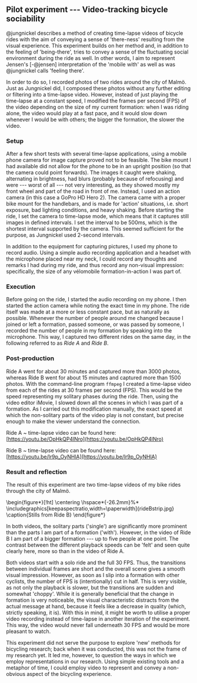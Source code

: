 ## Pilot experiment --- Video-tracking bicycle sociability

@jungnickel describes a method of creating time-lapse videos of bicycle rides with the aim of conveying a sense of 'there-ness' resulting from the visual experience. This experiment builds on her method and, in addition to the feeling of 'being-there', tries to convey a sense of the fluctuating social environment during the ride as well. In other words, I aim to represent Jensen's [-@jensen] interpretation of the 'mobile with' as well as was @jungnickel calls 'feeling there'.

In order to do so, I recorded photos of two rides around the city of Malmö. Just as Jungnickel did, I composed these photos without any further editing or filtering into a time-lapse video. However, instead of just playing the time-lapse at a constant speed, I modified the frames per second (FPS) of the video depending on the size of my current formation: when I was riding alone, the video would play at a fast pace, and it would slow down whenever I would be with others; the bigger the formation, the slower the video.

### Setup

After a few short tests with several time-lapse applications, using a mobile phone camera for image capture proved not to be feasible. The bike mount I had available did not allow for the phone to be in an upright position (so that the camera could point forwards). The images it caught were shaking, alternating in brightness, had blurs (probably because of refocusing) and were --- worst of all --- not very interesting, as they showed mostly my front wheel and part of the road in front of me.
Instead, I used an action camera (in this case a GoPro HD Hero 2). The camera came with a proper bike mount for the handlebars, and is made for 'action' situations, i.e. short exposure, bad lighting conditions, and heavy shaking.
Before starting the ride, I set the camera to time-lapse mode, which means that it captures  still images in defined intervals. I set the interval to be 500ms, which is the shortest interval supported by the camera. This seemed sufficient for the purpose, as Jungnickel used 2-second intervals.

In addition to the equipment for capturing pictures, I used my phone to record audio. Using a simple audio recording application and a headset with the microphone placed near my neck, I could record any thoughts and remarks I had during my ride, and thus record any non-visual impression: specifically, the size of any vélomobile formation-in-action I was part of.

### Execution

Before going on the ride, I started the audio recording on my phone. I then started the action camera while noting the exact time in my phone. The ride itself was made at a more or less constant pace, but as naturally as possible. Whenever the number of people around me changed because I joined or left a formation, passed someone, or was passed by someone, I recorded the number of people in my formation by speaking into the microphone.
This way, I captured two different rides on the same day, in the following referred to as *Ride A* and *Ride B*.

### Post-production

Ride A went for about 30 minutes and captured more than 3000 photos, whereas Ride B went for about 15 minutes and captured more than 1500 photos. With the command-line program `ffmpeg` I created a time-lapse video from each of the rides at 30 frames per second (FPS). This would be the speed representing my solitary phases during the ride. Then, using the video editor iMovie, I slowed down all the scenes in which I was part of a formation. As I carried out this modification manually, the exact speed at which the non-solitary parts of the video play is not constant, but precise enough to make the viewer understand the connection.

Ride A
  ~ time-lapse video can be found here: [https://youtu.be/OpHkQP4lNro](https://youtu.be/OpHkQP4lNro)

Ride B
  ~ time-lapse video can be found here: [https://youtu.be/lr9p_OyNHlA](https://youtu.be/lr9p_OyNHlA)


### Result and reflection

The result of this experiment are two time-lapse videos of my bike rides through the city of Malmö.

\begin{figure*}[!ht]
  \centering
  \hspace*{-26.2mm}%*
  \includegraphics[keepaspectratio,width=\paperwidth]{rideBstrip.jpg}
  \caption{Stills from Ride B}
\end{figure*}

In both videos, the solitary parts ('single') are significantly more prominent than the parts I am part of a formation ('with'). However, in the video of Ride B I am part of a bigger formation --- up to five people at one point. The contrast between the different playback speeds can be 'felt' and seen quite clearly here, more so than in the video of Ride A.

Both videos start with a solo ride and the full 30 FPS. Thus, the transitions between individual frames are short and the overall scene gives a smooth visual impression. However, as soon as I slip into a formation with other cyclists, the number of FPS is (intentionally) cut in half. This is very visible, as not only the playback is slower, but the transitions are sudden and somewhat 'choppy'. While it is generally beneficial that the change in formation is very noticeable, the visual characteristic distracts from the actual message at hand, because it feels like a decrease in quality (which, strictly speaking, it is). With this in mind, it might be worth to utilise a proper video recording instead of time-lapse in another iteration of the experiment. This way, the video would never fall underneath 30 FPS and would be more pleasant to watch.

This experiment did not serve the purpose to explore 'new' methods for bicycling research; back when it was conducted, this was not the frame of my research yet. It led me, however, to question the ways in which we employ representations in our research. Using simple existing tools and a metaphor of time, I could employ video to represent and convey a non-obvious aspect of the bicycling experience.
